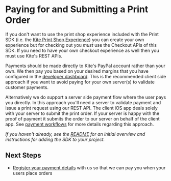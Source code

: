 Paying for and Submitting a Print Order
==============

If you don't want to use the print shop experience included with the Print SDK (i.e. the [Kite Print Shop Experience](print_shop.md)) you can create your own experience but for checking out you *must* use the Checkout APIs of this SDK. If you need to have your own checkout experience as well then you must use Kite's REST APIs.

Payments should be made directly to Kite's PayPal account rather than your own. We then pay you based on your desired margins that you have configured in the [developer dashboard](https://www.kite.ly). This is the recommended client side approach if you want to avoid paying for your own server(s) to validate customer payments.

Alternatively we do support a server side payment flow where the user pays you directly. In this approach you'll need a server to validate payment and issue a print request using our REST API. The client iOS app deals solely with your server to submit the print order. If your server is happy with the proof of payment it submits the order to our server on behalf of the client app. See [payment workflows](https://www.kite.ly/docs/#payment-workflows) for more details regarding this approach.

_If you haven't already, see the [README](../../README.md) for an initial overview and instructions for adding the SDK to your project._

Next Steps
----------

- [Register your payment details](https://www.kite.ly/settings/billing/) with us so that we can pay you when your users place orders
